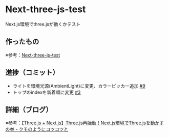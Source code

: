 # Next-three-js-test

Next.js環境でthree.jsが動くかテスト

## 作ったもの

※参考：[Next-three-js-test](https://next-three-js-test.vercel.app/)

## 進捗（コミット）

- ライトを環境光源(AmbientLight)に変更、カラーピッカー追加 [#9](https://github.com/ryo-i/next-three-js-test/issues/9)
- トップのindexを新着順に変更 [#3](https://github.com/ryo-i/next-three-js-test/issues/3)

## 詳細（ブログ）

※参考：[【Three.js + Next.js】Three.js再始動！Next.js環境でThree.jsを動かすの巻 - クモのようにコツコツと](https://www.i-ryo.com/entry/2022/11/15/133243)